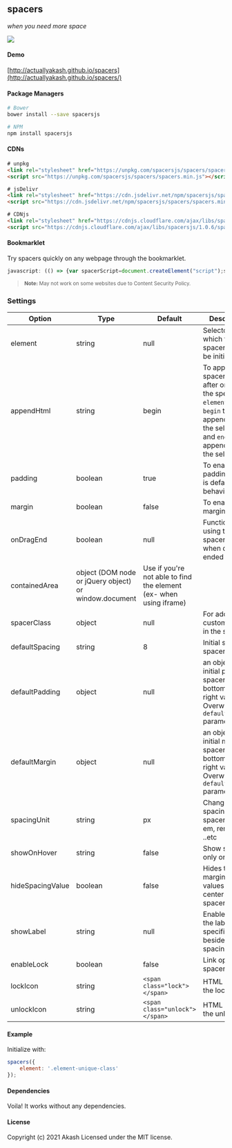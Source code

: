 spacers
-------

[1]: <https://github.com/actuallyakash/spacers>

_when you need more space_

<img src="https://res.cloudinary.com/dmz9bftyk/image/upload/v1625301678/spacers_giwb8b.gif">

#### Demo

[http://actuallyakash.github.io/spacers](http://actuallyakash.github.io/spacers/)

#### Package Managers

```sh
# Bower
bower install --save spacersjs

# NPM
npm install spacersjs
```

#### CDNs

```html
# unpkg
<link rel="stylesheet" href="https://unpkg.com/spacersjs/spacers/spacers.min.css" />
<script src="https://unpkg.com/spacersjs/spacers/spacers.min.js"></script>

# jsDelivr
<link rel="stylesheet" href="https://cdn.jsdelivr.net/npm/spacersjs/spacers/spacers.min.css" />
<script src="https://cdn.jsdelivr.net/npm/spacersjs/spacers/spacers.min.js"></script>

# CDNjs
<link rel="stylesheet" href="https://cdnjs.cloudflare.com/ajax/libs/spacersjs/1.0.6/spacers.min.css" />
<script src="https://cdnjs.cloudflare.com/ajax/libs/spacersjs/1.0.6/spacers.min.js"></script>

```

#### Bookmarklet
Try spacers quickly on any webpage through the bookmarklet.

```javascript
javascript: (() => {var spacerScript=document.createElement("script");spacerScript.type="text/javascript",spacerScript.src="https://cdn.jsdelivr.net/npm/spacersjs/spacers/spacers.min.js",document.getElementsByTagName("head")[0].appendChild(spacerScript);var spacersStyles=document.createElement("link");spacersStyles.rel="stylesheet",spacersStyles.type="text/css",spacersStyles.href="https://cdn.jsdelivr.net/npm/spacersjs/spacers/spacers.min.css",document.head.appendChild(spacersStyles),spacerScript.onload=function(){spacers({element:"*",showOnHover:!0,enableLock:!0,onDragEnd:function(e){console.log(e)}}),alert("Spacers active!")};})();
```

> <small><b>Note:</b> May not work on some websites due to Content Security Policy.</small>

### Settings

**Option**|**Type**|**Default**|**Description**
-----|-----|-----|-----
element|string|null|Selector on which the spacer has to be initialized
appendHtml|string|begin|To append spacer divs after or before the specified `element`. Use `begin` to append before the selector and `end` to append after the selector.
padding|boolean|true|To enable padding, which is default behavior
margin|boolean|false|To enable margin
onDragEnd|boolean|null|Function for using the spacer values when drag is ended
containedArea|object (DOM node or jQuery object) or window.document|Use if you're not able to find the element (ex- when using iframe)
spacerClass|object|null|For adding custom classes in the spacers
defaultSpacing|string|8|Initial starting spacer height.
defaultPadding|object|null|an object with initial padding spacer top, bottom, left, right values. Overwrites the `defaultSpacing` parameter
defaultMargin|object|null|an object with initial margin spacer top, bottom, left, right values. Overwrites the `defaultSpacing` parameter
spacingUnit|string|px|Change default spacing unit of spacers like em, rem, in, cm ..etc
showOnHover|string|false|Show spacers only on hover
hideSpacingValue|boolean|false|Hides the margin/padding values at the center of the spacer
showLabel|string|null|Enable and set the label to specified string beside the spacing value
enableLock|boolean|false|Link opposite spacers
lockIcon|string|```<span class="lock"></span>```|HTML string for the lock icon
unlockIcon|string|```<span class="unlock"></span>```|HTML string for the unlock icon

#### Example

Initialize with:

```javascript
spacers({
    element: '.element-unique-class'
});
 ```

#### Dependencies

Voila! It works without any dependencies.

#### License

Copyright (c) 2021 Akash
Licensed under the MIT license.
